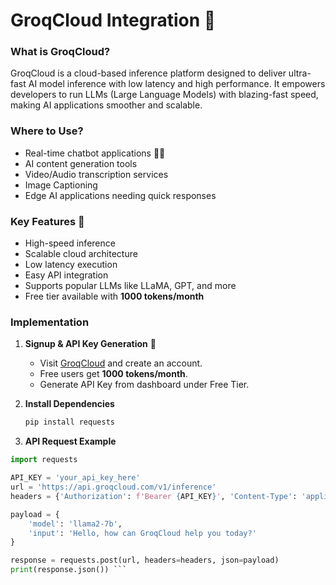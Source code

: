 # GroqCloud Integration 🎐

### What is GroqCloud?
GroqCloud is a cloud-based inference platform designed to deliver ultra-fast AI model inference with low latency and high performance. It empowers developers to run LLMs (Large Language Models) with blazing-fast speed, making AI applications smoother and scalable.

### Where to Use?
- Real-time chatbot applications 🤖💬
- AI content generation tools
- Video/Audio transcription services
- Image Captioning
- Edge AI applications needing quick responses

### Key Features 🚀
- High-speed inference  
- Scalable cloud architecture  
- Low latency execution  
- Easy API integration  
- Supports popular LLMs like LLaMA, GPT, and more  
- Free tier available with **1000 tokens/month**  

### Implementation
1. **Signup & API Key Generation** 🔑  
   - Visit [GroqCloud](https://groq.com/) and create an account.  
   - Free users get **1000 tokens/month**.  
   - Generate API Key from dashboard under Free Tier.  

2. **Install Dependencies**  
   ```bash
   pip install requests

3. **API Request Example**
```python
import requests

API_KEY = 'your_api_key_here'
url = 'https://api.groqcloud.com/v1/inference'
headers = {'Authorization': f'Bearer {API_KEY}', 'Content-Type': 'application/json'}

payload = {
    'model': 'llama2-7b',
    'input': 'Hello, how can GroqCloud help you today?'
}

response = requests.post(url, headers=headers, json=payload)
print(response.json()) ```

